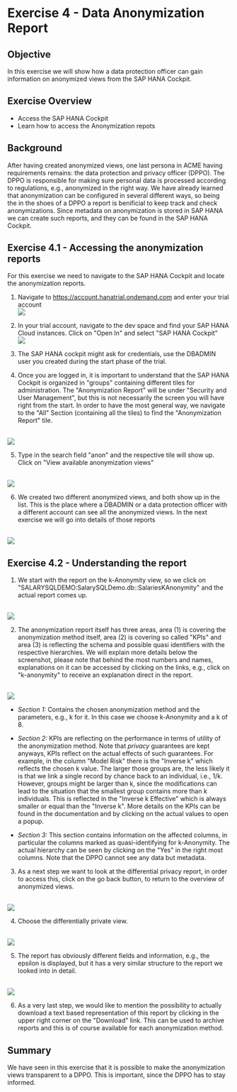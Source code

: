 # Exercise 4 - Data Anonymization Report

## Objective

In this exercise we will show how a data protection officer can gain information on anonymized views from the SAP HANA Cockpit.

## Exercise Overview

- Access the SAP HANA Cockpit
- Learn how to access the Anonymization repots

## Background

After having created anonymized views, one last persona in ACME having requirements remains: the data protection and privacy officer (DPPO). The DPPO is responsible for making sure personal data is processed according to regulations, e.g., anonymized in the right way. We have already learned that anonymization can be configured in several different ways, so being the in the shoes of a DPPO a report is benificial to keep track and check anonymizations. Since metadata on anonymization is stored in SAP HANA we can create such reports, and they can be found in the SAP HANA Cockpit.

## Exercise 4.1 - Accessing the anonymization reports

For this exercise we need to navigate to the SAP HANA Cockpit and locate the anonymization reports.

1. Navigate to https://account.hanatrial.ondemand.com and enter your trial account
<br>![](/exercises/ex4/images/account_hanatrial.png)

2. In your trial account, navigate to the dev space and find your SAP HANA Cloud instances. Click on "Open In" and select "SAP HANA Cockpit"
<br>![](/exercises/ex4/images/open_hana_cockpit.png)

3. The SAP HANA cockpit might ask for credentials, use the DBADMIN user you created during the start phase of the trial.

4. Once you are logged in, it is important to understand that the SAP HANA Cockpit is organized in "groups" containing different tiles for administration. The "Anonymization Report" will be under "Security and User Management", but this is not necessarily the screen you will have right from the start. In order to have the most general way, we navigate to the "All" Section (containing all the tiles) to find the "Anonymization Report" tile.

<br>![](/exercises/ex4/images/navigate_to_all.png)

5. Type in the search field "anon" and the respective tile will show up. Click on "View available anonymization views"

<br>![](/exercises/ex4/images/find_anon_report_tile.png)

6. We created two different anonymized views, and both show up in the list. This is the place where a DBADMIN or a data protection officer with a different account can see all the anonymized views. In the next exercise we will go into details of those reports

<br>![](/exercises/ex4/images/anon_reports.png)

## Exercise 4.2 - Understanding the report

1. We start with the report on the k-Anonymity view, so we click on "SALARYSQLDEMO:SalarySQLDemo.db::SalariesKAnonymity" and the actual report comes up.

<br>![](/exercises/ex4/images/choosing_k_anonymous_report.png)

2. The anonymization report itself has three areas, area (1) is covering the anonymization method itself, area (2) is covering so called "KPIs" and area (3) is reflecting the schema and possible quasi identifiers with the respective hierarchies. We will explain more details below the screenshot, please note that behind the most numbers and names, explanations on it can be accessed by clicking on the links, e.g., click on "k-anonymity" to receive an explanation direct in the report.

<br>![](/exercises/ex4/images/k_anonymity_report.png)

- *Section 1:* Contains the chosen anonymization method and the parameters, e.g., k for it. In this case we choose k-Anonymity and a k of 8.

- *Section 2:* KPIs are reflecting on the performance in terms of utility of the anonymization method. Note that *privacy* guarantees are kept anyways, KPIs reflect on the actual effects of such guarantees. For example, in the column "Model Risk" there is the "Inverse k" which reflects the chosen k value. The larger those groups are, the less likely it is that we link a single record by chance back to an individual, i.e., 1/k. However, groups might be larger than k, since the modifications can lead to the situation that the smallest group contains more than k individuals. This is reflected in the "Inverse k Effective" which is always smaller or equal than the "Inverse k". More details on the KPIs can be found in the documentation and by clicking on the actual values to open a popup.

- *Section 3:* This section contains information on the affected columns, in particular the columns marked as quasi-identifying for k-Anonymity. The actual hierarchy can be seen by clicking on the "Yes" in the right most columns. Note that the DPPO cannot see any data but metadata.

3. As a next step we want to look at the differential privacy report, in order to access this, click on the go back button, to return to the overview of anonymized views.

<br>![](/exercises/ex4/images/go_back_button.png)

4. Choose the differentially private view.

<br>![](/exercises/ex4/images/dp_anon_view.png)

5. The report has obviously different fields and information, e.g., the epsilon is displayed, but it has a very similar structure to the report we looked into in detail.

<br>![](/exercises/ex4/images/dp_report.png)

6. As a very last step, we would like to mention the possibility to actually download a text based representation of this report by clicking in the upper right corner on the "Download" link. This can be used to archive reports and this is of course available for each anonymization method.

## Summary

We have seen in this exercise that it is possible to make the anonymization views transparent to a DPPO. This is important, since the DPPO has to stay informed.